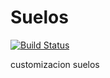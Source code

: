 Suelos
=======

[![Build Status](https://travis-ci.org/jobiols/cl-suelos.svg?branch=8.0)](https://travis-ci.org/jobiols/cl-suelos)

customizacion suelos